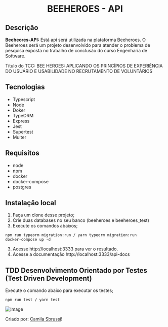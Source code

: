 <h1 align="center"> BEEHEROES - API </h1>


## Descrição
<strong>Beeheores-API:</strong>  Está api será utilizada na plataforma Beeheroes. O Beeheroes será um projeto desenvolvido 
para atender o problema de pesquisa exposta no trabalho de conclusão do curso Engenharia de Software. 

Título do TCC: BEE HEROES: APLICANDO OS PRINCÍPIOS DE EXPERIÊNCIA DO USUÁRIO E USABILIDADE NO RECRUTAMENTO DE VOLUNTÁRIOS

##  Tecnologias
- Typescript
- Node
- Doker
- TypeORM
- Express
- Jest
- Supertest
- Multer

## Requisitos
- node
- npm
- docker
- docker-compose
- postgres 

## Instalação local


1. Faça um clone desse projeto;
2. Crie duas databases no seu banco (beeheroes e beeheroes_test)
2. Execute os comandos abaixos;

  ```
  npm run typeorm migration:run / yarn typeorm migration:run
  docker-compose up -d
  ``` 
 3. Acesse http://localhost:3333 para ver o resultado.
 4. Acesse a documentação http://localhost:3333/api-docs
    
 ## TDD Desenvolvimento Orientado por Testes (Test Driven Development)
 
 Execute o comando abaixo para executar os testes;
  ```
  npm run test / yarn test
  ``` 
 
![image](https://user-images.githubusercontent.com/40186019/154073357-590a9f36-a915-464d-9a88-fb7e7f0792e6.png)

  
Criado por: [Camila Sbrussi](https://github.com/camisbrussi/)!
